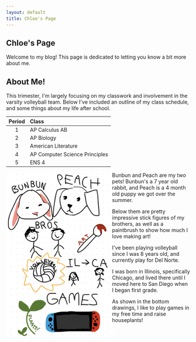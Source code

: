 ```yaml
---
layout: default
title: Chloe's Page
---
```



## Chloe's Page
Welcome to my blog! This page is dedicated to letting you know a bit more about me.

## About Me!
This trimester, I'm largely focusing on my classwork and involvement in the varsity volleyball team. Below I've included an outline of my class schedule, and some things about my life after school.

| Period | Class |
| :---: | :--- |
| 1 | AP Calculus AB |
| 2 | AP Biology |
| 3 | American Literature |
| 4 | AP Computer Science Principles |
| 5 | ENS 4 |

<p><img src="freeform.jpg" alt="freeform drawing about me" style="float:left;width:289.8px;height:451.15px;font-size:40px;">
Bunbun and Peach are my two pets! Bunbun's a 7 year old rabbit, and Peach is a 4 month old puppy we got over the summer. 

Below them are pretty impressive stick figures of my brothers, as well as a paintbrush to show how much I love making art! 

I've been playing volleyball since I was 8 years old, and currently play for Del Norte. 

I was born in Illinois, specifically Chicago, and lived there until I moved here to San Diego when I began first grade. 

As shown in the bottom drawings, I like to play games in my free time and raise houseplants!</p>
